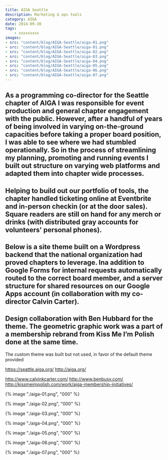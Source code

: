 ```yaml
---
title: AIGA Seattle
description: Marketing & ops tools
category: AIGA
date: 2014-09-30
tags: 
    - xxxxxxxxx
images: 
- src: "content/blog/AIGA-Seattle/aiga-01.png"
- src: "content/blog/AIGA-Seattle/aiga-01.png"
- src: "content/blog/AIGA-Seattle/aiga-02.png"
- src: "content/blog/AIGA-Seattle/aiga-03.png"
- src: "content/blog/AIGA-Seattle/aiga-04.png"
- src: "content/blog/AIGA-Seattle/aiga-05.png"
- src: "content/blog/AIGA-Seattle/aiga-06.png"
- src: "content/blog/AIGA-Seattle/aiga-07.png"
---
```



As a programming co-director for the Seattle chapter of AIGA I was responsible for event production and general chapter engagement with the public. However, after a handful of years of being involved in varying on-the-ground capacities before taking a proper board position, I was able to see where we had stumbled operationally. So in the process of streamlining my planning, promoting and running events I built out structure on varying web platforms and adapted them into chapter wide processes.
-
Helping to build out our portfolio of tools, the chapter handled ticketing online at Eventbrite and in-person checkin (or at the door sales). Square readers are still on hand for any merch or drinks (with distributed gray accounts for volunteers' personal phones). 
-
Below is a site theme built on a Wordpress backend that the national organization had proved chapters to leverage. Ina addition to Google Forms for internal requests automatically routed to the correct board member, and a server structure for shared resources on our Google Apps account (in collaboration with my co-director Calvin Carter).
-
Design collaboration with Ben Hubbard for the theme. The geometric graphic work was a part of a membership rebrand from Kiss Me I’m Polish done at the same time. 
-
The custom theme was built but not used, in favor of the default theme provided

https://seattle.aiga.org/
http://aiga.org/

http://www.calvinkcarter.com/
http://www.benbusy.com/
http://kissmeimpolish.com/work/aiga-membership-initiatives/


<div class="two-column">

{% image "./aiga-01.png", "000" %}

{% image "./aiga-02.png", "000" %}

{% image "./aiga-03.png", "000" %}

{% image "./aiga-04.png", "000" %}

{% image "./aiga-05.png", "000" %}

{% image "./aiga-06.png", "000" %}

{% image "./aiga-07.png", "000" %}

</div>



